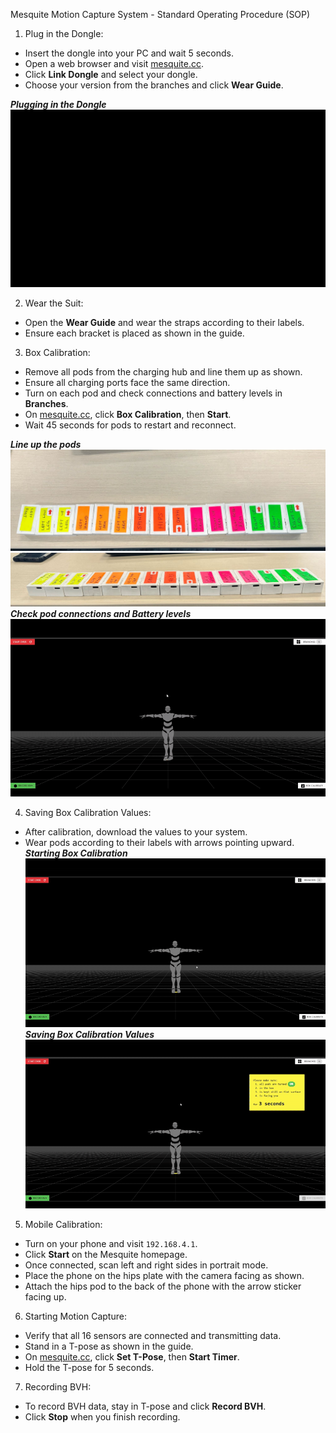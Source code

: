 
Mesquite Motion Capture System - Standard Operating Procedure (SOP)

1. Plug in the Dongle:

- Insert the dongle into your PC and wait 5 seconds.
- Open a web browser and visit [mesquite.cc](http://mesquite.cc).
- Click **Link Dongle** and select your dongle.
- Choose your version from the branches and click **Wear Guide**.

**_Plugging in the Dongle_**
![Step 1 Guide](https://github.com/Mesquite-Mocap/about.mesquite.cc/blob/main/assets/images/step1gif.gif)


2. Wear the Suit:

- Open the **Wear Guide** and wear the straps according to their labels.
- Ensure each bracket is placed as shown in the guide.

3. Box Calibration:

- Remove all pods from the charging hub and line them up as shown.
- Ensure all charging ports face the same direction.
- Turn on each pod and check connections and battery levels in **Branches**.
- On [mesquite.cc](http://mesquite.cc), click **Box Calibration**, then **Start**.
- Wait 45 seconds for pods to restart and reconnect.

**_Line up the pods_**
![Step 3 Guide](https://raw.githubusercontent.com/Mesquite-Mocap/about.mesquite.cc/main/assets/images/step3_1.jpg)
![Step 3 Guide](https://raw.githubusercontent.com/Mesquite-Mocap/about.mesquite.cc/main/assets/images/step3_2.jpg)
**_Check pod connections and Battery levels_**
![Step 3 Guide](https://raw.githubusercontent.com/Mesquite-Mocap/about.mesquite.cc/main/assets/images/step3_3.gif)




4. Saving Box Calibration Values:

- After calibration, download the values to your system.
- Wear pods according to their labels with arrows pointing upward.
**_Starting Box Calibration_**
![Step 4 Guide](https://raw.githubusercontent.com/Mesquite-Mocap/about.mesquite.cc/main/assets/images/Boxcalibration.gif)
**_Saving Box Calibration Values_**
![Step 4 Guide](https://raw.githubusercontent.com/Mesquite-Mocap/about.mesquite.cc/main/assets/images/boxcalibrationsave.gif)

5. Mobile Calibration:

- Turn on your phone and visit `192.168.4.1`.
- Click **Start** on the Mesquite homepage.
- Once connected, scan left and right sides in portrait mode.
- Place the phone on the hips plate with the camera facing as shown.
- Attach the hips pod to the back of the phone with the arrow sticker facing up.

6. Starting Motion Capture:

- Verify that all 16 sensors are connected and transmitting data.
- Stand in a T-pose as shown in the guide.
- On [mesquite.cc](http://mesquite.cc), click **Set T-Pose**, then **Start Timer**.
- Hold the T-pose for 5 seconds.

7. Recording BVH:

- To record BVH data, stay in T-pose and click **Record BVH**.
- Click **Stop** when you finish recording.